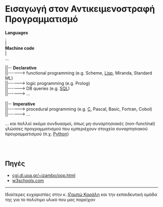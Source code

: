# Εισαγωγή στον Αντικειμενοστραφή Προγραμματισμό

**Languages** <br>
. <br>
| <br>
 **Machine code**<br>
| <br>
... <br>


||-- **Declarative** <br>
||------> functional programming (e.g. Scheme, [Lisp](), Miranda, Standard ML) <br>
||------> logic programming (e.g. Prolog) <br>
||------> DB queries (e.g. [SQL]()) <br>
||------> ... <br>
<br>
||-- **Imperative** <br>
||------> procedural programming (e.g. [C](), Pascal, Basic, Fortran, Cobol) <br>
||------> ... <br>

... και πολλοί ακόμα συνδυασμοί, όπως μη-συναρτησιακές (non-functinal) γλώσσες προγραμματισμού που εμπεριέχουν στοιχεία συναρτησιακού προγραμματισμού (π.χ. [Python]())

<br>
<br>

## Πηγές
* [cgi.di.uoa.gr/~izambo/oop.html](https://cgi.di.uoa.gr/~izambo/oop.html)
* [w3schools.com](https://www.w3schools.com)

---

Ιδιαίτερες ευχαριστίες στην κ. [Ιζαμπώ Καράλη](https://cgi.di.uoa.gr/~izambo/GR.html) και την εκπαιδευτική ομάδα της για το πολύτιμο υλικό που μας παρείχαν
